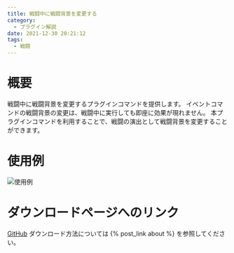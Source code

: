 ```yaml
---
title: 戦闘中に戦闘背景を変更する
category:
  - プラグイン解説
date: 2021-12-30 20:21:12
tags:
  - 戦闘
---
```


# 概要

戦闘中に戦闘背景を変更するプラグインコマンドを提供します。
イベントコマンドの戦闘背景の変更は、戦闘中に実行しても即座に効果が現れません。
本プラグインコマンドを利用することで、戦闘の演出として戦闘背景を変更することができます。

# 使用例

![使用例](change-battleback.png "使用例")

# ダウンロードページへのリンク

[GitHub](https://github.com/elleonard/DarkPlasma-MZ-Plugins/blob/release/DarkPlasma_ChangeBattlebackInBattle.js)
ダウンロード方法については {% post_link about %} を参照してください。
